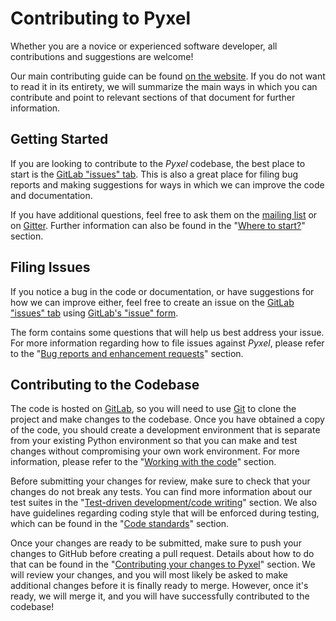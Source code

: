 # Contributing to Pyxel

Whether you are a novice or experienced software developer, all contributions and suggestions are welcome!

Our main contributing guide can be found [on the website](https://esa.gitlab.io/pyxel/doc/contributing.html). If you do not want to read it in its entirety, we will summarize the main ways in which you can contribute and point to relevant sections of that document for further information.

## Getting Started

If you are looking to contribute to the *Pyxel* codebase, the best place to start is the [GitLab "issues" tab](https://gitlab.com/esa/pyxel/issues). This is also a great place for filing bug reports and making suggestions for ways in which we can improve the code and documentation.

If you have additional questions, feel free to ask them on the [mailing list](https://rssd-mgw.estec.esa.int:81/mailman/listinfo/pyxel) or on [Gitter](https://gitter.im/pyxel-framework/community). Further information can also be found in the "[Where to start?](https://esa.gitlab.io/pyxel/doc/contributing.html#where-to-start)" section.

## Filing Issues

If you notice a bug in the code or documentation, or have suggestions for how we can improve either, feel free to create an issue on the [GitLab "issues" tab](https://gitlab.com/esa/pyxel/issues) using [GitLab's "issue" form](https://gitlab.com/esa/pyxel/issues/new). 

The form contains some questions that will help us best address your issue. For more information regarding how to file issues against *Pyxel*, please refer to the "[Bug reports and enhancement requests](https://esa.gitlab.io/pyxel/doc/contributing.html#bug-reports-and-enhancement-requests)" section.

## Contributing to the Codebase

The code is hosted on [GitLab](https://gitlab.com/esa/pyxel), so you will need to use [Git](http://git-scm.com/) to clone the project and make changes to the codebase. Once you have obtained a copy of the code, you should create a development environment that is separate from your existing Python environment so that you can make and test changes without compromising your own work environment. 
For more information, please refer to the "[Working with the code](https://esa.gitlab.io/pyxel/doc/contributing.html#working-with-the-code)" section.

Before submitting your changes for review, make sure to check that your changes do not break any tests. You can find more information about our test suites in the "[Test-driven development/code writing](https://esa.gitlab.io/pyxel/doc/contributing.html#test-driven-development-code-writing)" section. 
We also have guidelines regarding coding style that will be enforced during testing, which can be found in the "[Code standards](https://esa.gitlab.io/pyxel/doc/contributing.html#code-standards)" section.

Once your changes are ready to be submitted, make sure to push your changes to GitHub before creating a pull request. Details about how to do that can be found in the "[Contributing your changes to Pyxel](https://esa.gitlab.io/pyxel/doc/contributing.html#contributing-your-changes-to-pyxel)" section. 
We will review your changes, and you will most likely be asked to make additional changes before it is finally ready to merge. However, once it's ready, we will merge it, and you will have successfully contributed to the codebase!